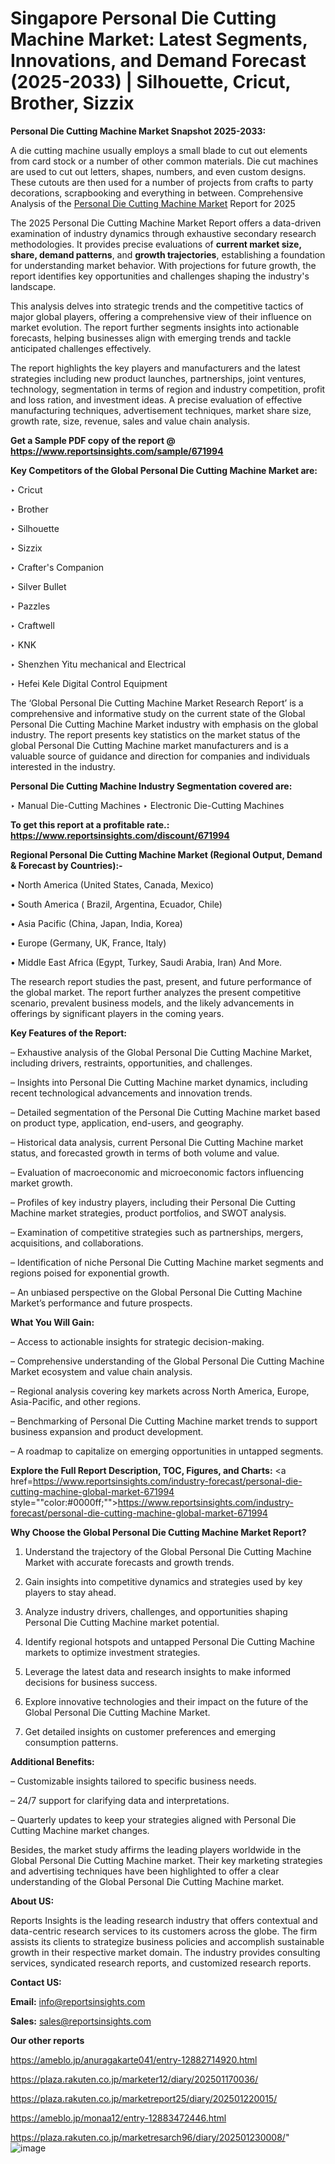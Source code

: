 # Singapore Personal Die Cutting Machine Market: Latest Segments, Innovations, and Demand Forecast (2025-2033) | Silhouette, Cricut, Brother, Sizzix

<strong>Personal Die Cutting Machine Market Snapshot 2025-2033:</strong>

A die cutting machine usually employs a small blade to cut out elements from card stock or a number of other common materials. Die cut machines are used to cut out letters, shapes, numbers, and even custom designs. These cutouts are then used for a number of projects from crafts to  party decorations, scrapbooking and everything in between. Comprehensive Analysis of the <a href=https://www.reportsinsights.com/sample/671994>Personal Die Cutting Machine Market</a> Report for 2025

The 2025 Personal Die Cutting Machine Market Report offers a data-driven examination of industry dynamics through exhaustive secondary research methodologies. It provides precise evaluations of <strong>current market size, share, demand patterns</strong>, and <strong>growth trajectories</strong>, establishing a foundation for understanding market behavior. With projections for future growth, the report identifies key opportunities and challenges shaping the industry's landscape.

This analysis delves into strategic trends and the competitive tactics of major global players, offering a comprehensive view of their influence on market evolution. The report further segments insights into actionable forecasts, helping businesses align with emerging trends and tackle anticipated challenges effectively.

The report highlights the key players and manufacturers and the latest strategies including new product launches, partnerships, joint ventures, technology, segmentation in terms of region and industry competition, profit and loss ration, and investment ideas. A precise evaluation of effective manufacturing techniques, advertisement techniques, market share size, growth rate, size, revenue, sales and value chain analysis.

<strong>Get a Sample PDF copy of the report @ <a href=https://www.reportsinsights.com/sample/671994 style=color:#0000ff;>https://www.reportsinsights.com/sample/671994</a></strong>

<strong>Key Competitors of the Global Personal Die Cutting Machine Market are:</strong>

‣ Cricut

‣ Brother

‣ Silhouette

‣ Sizzix

‣ Crafter&#39;s Companion

‣ Silver Bullet

‣ Pazzles

‣ Craftwell

‣ KNK

‣ Shenzhen Yitu mechanical and Electrical

‣ Hefei Kele Digital Control Equipment

The ‘Global Personal Die Cutting Machine Market Research Report’ is a comprehensive and informative study on the current state of the Global Personal Die Cutting Machine Market industry with emphasis on the global industry. The report presents key statistics on the market status of the global Personal Die Cutting Machine market manufacturers and is a valuable source of guidance and direction for companies and individuals interested in the industry.

<strong>Personal Die Cutting Machine Industry Segmentation covered are:</strong>

‣ Manual Die-Cutting Machines
‣ Electronic Die-Cutting Machines

<strong>To get this report at a profitable rate.: <a href=https://www.reportsinsights.com/discount/671994 style=color:#0000ff;>https://www.reportsinsights.com/discount/671994</a></strong>

<strong>Regional Personal Die Cutting Machine Market (Regional Output, Demand &amp; Forecast by Countries):-</strong>

• North America (United States, Canada, Mexico)

• South America ( Brazil, Argentina, Ecuador, Chile)

• Asia Pacific (China, Japan, India, Korea)

• Europe (Germany, UK, France, Italy)

• Middle East Africa (Egypt, Turkey, Saudi Arabia, Iran) And More.

The research report studies the past, present, and future performance of the global market. The report further analyzes the present competitive scenario, prevalent business models, and the likely advancements in offerings by significant players in the coming years.

<strong>Key Features of the Report:</strong>

– Exhaustive analysis of the Global Personal Die Cutting Machine Market, including drivers, restraints, opportunities, and challenges.

– Insights into Personal Die Cutting Machine market dynamics, including recent technological advancements and innovation trends.

– Detailed segmentation of the Personal Die Cutting Machine market based on product type, application, end-users, and geography.

– Historical data analysis, current Personal Die Cutting Machine market status, and forecasted growth in terms of both volume and value.

– Evaluation of macroeconomic and microeconomic factors influencing market growth.

– Profiles of key industry players, including their Personal Die Cutting Machine market strategies, product portfolios, and SWOT analysis.

– Examination of competitive strategies such as partnerships, mergers, acquisitions, and collaborations.

– Identification of niche Personal Die Cutting Machine market segments and regions poised for exponential growth.

– An unbiased perspective on the Global Personal Die Cutting Machine Market’s performance and future prospects.

<strong>What You Will Gain:</strong>

– Access to actionable insights for strategic decision-making.

– Comprehensive understanding of the Global Personal Die Cutting Machine Market ecosystem and value chain analysis.

– Regional analysis covering key markets across North America, Europe, Asia-Pacific, and other regions.

– Benchmarking of Personal Die Cutting Machine market trends to support business expansion and product development.

– A roadmap to capitalize on emerging opportunities in untapped segments.

<strong>Explore the Full Report Description, TOC, Figures, and Charts:</strong>
<a href=https://www.reportsinsights.com/industry-forecast/personal-die-cutting-machine-global-market-671994 style=""color:#0000ff;"">https://www.reportsinsights.com/industry-forecast/personal-die-cutting-machine-global-market-671994</a>

<strong>Why Choose the Global Personal Die Cutting Machine Market Report?</strong>

1. Understand the trajectory of the Global Personal Die Cutting Machine Market with accurate forecasts and growth trends.

2. Gain insights into competitive dynamics and strategies used by key players to stay ahead.

3. Analyze industry drivers, challenges, and opportunities shaping Personal Die Cutting Machine market potential.

4. Identify regional hotspots and untapped Personal Die Cutting Machine markets to optimize investment strategies.

5. Leverage the latest data and research insights to make informed decisions for business success.

6. Explore innovative technologies and their impact on the future of the Global Personal Die Cutting Machine Market.

7. Get detailed insights on customer preferences and emerging consumption patterns.

<strong>Additional Benefits:</strong>

– Customizable insights tailored to specific business needs.

– 24/7 support for clarifying data and interpretations.

– Quarterly updates to keep your strategies aligned with Personal Die Cutting Machine market changes.

Besides, the market study affirms the leading players worldwide in the Global Personal Die Cutting Machine market. Their key marketing strategies and advertising techniques have been highlighted to offer a clear understanding of the Global Personal Die Cutting Machine market.

<strong><strong>About US</strong>:</strong>

Reports Insights is the leading research industry that offers contextual and data-centric research services to its customers across the globe. The firm assists its clients to strategize business policies and accomplish sustainable growth in their respective market domain. The industry provides consulting services, syndicated research reports, and customized research reports.

<strong>Contact US:</strong>

<p class=><b>Email:</b> <a href=mailto:info@reportsinsights.com>info@reportsinsights.com</a></p>
<p class=><b>Sales:</b> <a href=mailto:sales@reportsinsights.com>sales@reportsinsights.com</a></p>

<strong>Our other reports</strong>

<a href=https://ameblo.jp/anuragakarte041/entry-12882714920.html>https://ameblo.jp/anuragakarte041/entry-12882714920.html</a>

<a href=https://plaza.rakuten.co.jp/marketer12/diary/202501170036/>https://plaza.rakuten.co.jp/marketer12/diary/202501170036/</a>

<a href=https://plaza.rakuten.co.jp/marketreport25/diary/202501220015/>https://plaza.rakuten.co.jp/marketreport25/diary/202501220015/</a>

<a href=https://ameblo.jp/monaa12/entry-12883472446.html>https://ameblo.jp/monaa12/entry-12883472446.html</a>

<a href=https://plaza.rakuten.co.jp/marketresarch96/diary/202501230008/>https://plaza.rakuten.co.jp/marketresarch96/diary/202501230008/</a>"
![image](https://github.com/user-attachments/assets/9f87f796-8860-4ffc-8d1b-78c113c7778c)
